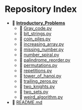 # Repository Index

- 📁 **[Introductory_Problems](https://github.com/HimanshuMude/CSES/blob/main/Introductory_Problems)**
  - 📄 [Gray_code.py](https://github.com/HimanshuMude/CSES/blob/main/Introductory_Problems/Gray_code.py)
  - 📄 [bit_strings.py](https://github.com/HimanshuMude/CSES/blob/main/Introductory_Problems/bit_strings.py)
  - 📄 [coin_piles.py](https://github.com/HimanshuMude/CSES/blob/main/Introductory_Problems/coin_piles.py)
  - 📄 [increasing_array.py](https://github.com/HimanshuMude/CSES/blob/main/Introductory_Problems/increasing_array.py)
  - 📄 [missing_number.py](https://github.com/HimanshuMude/CSES/blob/main/Introductory_Problems/missing_number.py)
  - 📄 [number_spiral.py](https://github.com/HimanshuMude/CSES/blob/main/Introductory_Problems/number_spiral.py)
  - 📄 [palindrome_reorder.py](https://github.com/HimanshuMude/CSES/blob/main/Introductory_Problems/palindrome_reorder.py)
  - 📄 [permutations.py](https://github.com/HimanshuMude/CSES/blob/main/Introductory_Problems/permutations.py)
  - 📄 [repetitions.py](https://github.com/HimanshuMude/CSES/blob/main/Introductory_Problems/repetitions.py)
  - 📄 [tower_of_hanoi.py](https://github.com/HimanshuMude/CSES/blob/main/Introductory_Problems/tower_of_hanoi.py)
  - 📄 [trailing_zeros.py](https://github.com/HimanshuMude/CSES/blob/main/Introductory_Problems/trailing_zeros.py)
  - 📄 [two_knights.py](https://github.com/HimanshuMude/CSES/blob/main/Introductory_Problems/two_knights.py)
  - 📄 [two_sets.py](https://github.com/HimanshuMude/CSES/blob/main/Introductory_Problems/two_sets.py)
  - 📄 [weird_algorithm.py](https://github.com/HimanshuMude/CSES/blob/main/Introductory_Problems/weird_algorithm.py)
- 📄 [README.md](https://github.com/HimanshuMude/CSES/blob/main/README.md)